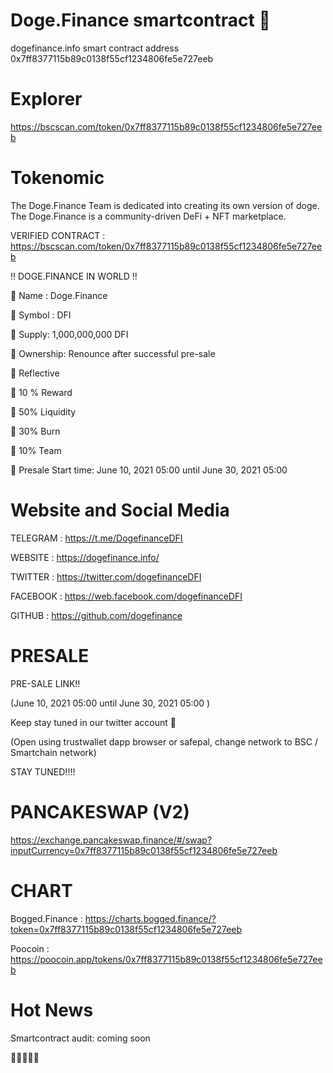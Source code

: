 # Doge.Finance smartcontract 🚀

dogefinance.info smart contract address 0x7ff8377115b89c0138f55cf1234806fe5e727eeb

# Explorer

https://bscscan.com/token/0x7ff8377115b89c0138f55cf1234806fe5e727eeb

# Tokenomic

The Doge.Finance Team is dedicated into creating its own version of doge. The Doge.Finance is a community-driven DeFi + NFT marketplace.

VERIFIED CONTRACT : https://bscscan.com/token/0x7ff8377115b89c0138f55cf1234806fe5e727eeb

‼️ DOGE.FINANCE IN WORLD ‼️

:small_orange_diamond:	 Name : Doge.Finance

🔸 Symbol : DFI

🔸 Supply: 1,000,000,000 DFI

🔸 Ownership: Renounce after successful pre-sale

🔸 Reflective

🔸 10 % Reward

🔸 50% Liquidity

🔸 30% Burn

🔸 10% Team

🔸 Presale Start time: June 10, 2021 05:00 until June 30, 2021 05:00

# Website and Social Media

TELEGRAM : https://t.me/DogefinanceDFI

WEBSITE : https://dogefinance.info/

TWITTER : https://twitter.com/dogefinanceDFI

FACEBOOK : https://web.facebook.com/dogefinanceDFI

GITHUB : https://github.com/dogefinance

# PRESALE

PRE-SALE LINK!!

(June 10, 2021 05:00 until June 30, 2021 05:00 )

Keep stay tuned in our twitter account 👀

(Open using trustwallet dapp browser or safepal, change network to BSC / Smartchain network)

STAY TUNED!!!!

# PANCAKESWAP (V2)

https://exchange.pancakeswap.finance/#/swap?inputCurrency=0x7ff8377115b89c0138f55cf1234806fe5e727eeb

# CHART

Bogged.Finance : https://charts.bogged.finance/?token=0x7ff8377115b89c0138f55cf1234806fe5e727eeb

Poocoin : https://poocoin.app/tokens/0x7ff8377115b89c0138f55cf1234806fe5e727eeb

# Hot News

Smartcontract audit: coming soon

🚀🚀🚀🚀🚀


